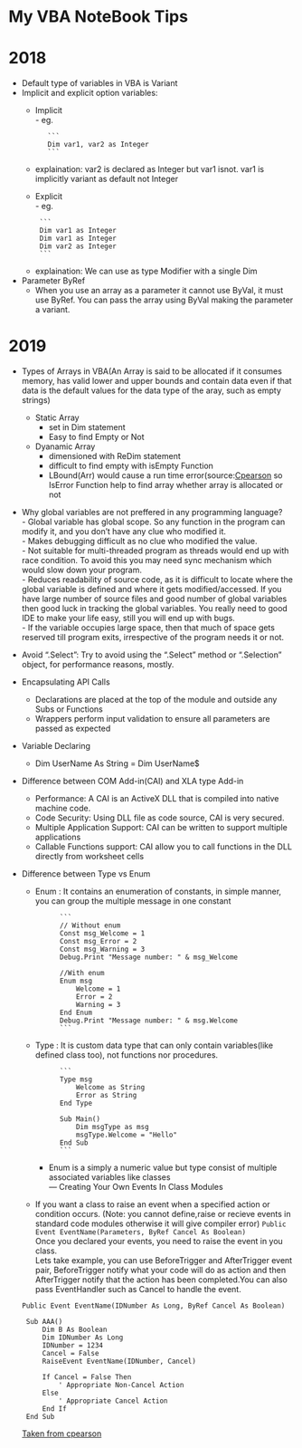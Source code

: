 # My VBA NoteBook Tips

# 2018
- Default type of variables in VBA is Variant
- Implicit and explicit option variables:
     * Implicit\
      - eg. 
      
              ```
              Dim var1, var2 as Integer
              ```        
     - explaination: var2 is declared as Integer but var1 isnot. var1 is implicitly variant as default not Integer
     * Explicit\
      - eg. 
      
            ```
            Dim var1 as Integer
            Dim var1 as Integer
            Dim var2 as Integer
            ```
     - explaination: We can use as type Modifier with a single Dim
- Parameter ByRef
    - When you use an array as a parameter it cannot use ByVal, it must use ByRef. You can pass the array using ByVal making the parameter a variant.

# 2019
- Types of Arrays in VBA(An Array is said to be allocated if it consumes memory, has valid lower and upper bounds and contain data even if that data is the default values for the data type of the aray, such as empty strings)
    * Static Array
        - set in Dim statement
        - Easy to find Empty or Not
    * Dyanamic Array
        - dimensioned with ReDim statement
        - difficult to find empty with isEmpty Function
        - LBound(Arr) would cause a run time error(source:[Cpearson](http://www.cpearson.com/excel/isarrayallocated.aspx)
            so IsError Function help to find array whether array is allocated or not
                
- Why global variables are not preffered in any programming language?\
       - Global variable has global scope. So any function in the program can modify it, and you don’t have any clue who       modified it.\
       - Makes debugging difficult as no clue who modified the value.\
       - Not suitable for multi-threaded program as threads would end up with race condition. To avoid this you may need sync mechanism which would slow down your program.\
       - Reduces readability of source code, as it is difficult to locate where the global variable is defined and where it gets modified/accessed. If you have large number of source files and good number of global variables then good luck in tracking the global variables. You really need to good IDE to make your life easy, still you will end up with bugs.\
       - If the variable occupies large space, then that much of space gets reserved till program exits, irrespective of the program needs it or not.
-  Avoid “.Select”: Try to avoid using the “.Select” method or “.Selection” object, for performance reasons, mostly.
- Encapsulating API Calls
    - Declarations are placed at the top of the module and outside any Subs or Functions
    - Wrappers perform input validation to ensure all parameters are passed as expected
       
- Variable Declaring
    - Dim UserName As String = Dim UserName$
        
- Difference between COM Add-in(CAI) and XLA type Add-in
    - Performance: A CAI is an ActiveX DLL that is compiled into native machine code.
    - Code Security: Using DLL file as code source, CAI is very secured.
    - Multiple Application Support: CAI can be written to support multiple applications
    - Callable Functions support: CAI allow you to call functions in the DLL directly from worksheet cells

- Difference between Type vs Enum
    - Enum : It contains an enumeration of constants, in simple manner, you can group the multiple message in one constant
    
                ```
                // Without enum
                Const msg_Welcome = 1
                Const msg_Error = 2
                Const msg_Warning = 3
                Debug.Print "Message number: " & msg_Welcome

                //With enum
                Enum msg
                    Welcome = 1
                    Error = 2
                    Warning = 3
                End Enum
                Debug.Print "Message number: " & msg.Welcome
                ```
    - Type  : It is custom data type that can only contain variables(like defined class too), not functions nor procedures.         
                
                ```
                Type msg
                    Welcome as String
                    Error as String
                End Type
                
                Sub Main()
                    Dim msgType as msg
                    msgType.Welcome = "Hello"
                End Sub
                ```
        - Enum is a simply a numeric value but type consist of multiple associated variables like classes  
― Creating Your Own Events In Class Modules
    - If you want a class to raise an event when a specified action or condition occurs. (Note: you cannot define,raise or recieve events in standard code modules otherwise it will give compiler error)
    `Public Event EventName(Parameters, ByRef Cancel As Boolean)`\
   Once you declared your events, you need to raise the event in you class.\
   Lets take example, you can use BeforeTrigger and AfterTrigger event pair, BeforeTrigger notify what your code will do as action and then AfterTrigger notify that the action has been completed.You can also pass EventHandler such as Cancel to handle the event.
   ```
   Public Event EventName(IDNumber As Long, ByRef Cancel As Boolean)

    Sub AAA()
        Dim B As Boolean
        Dim IDNumber As Long
        IDNumber = 1234
        Cancel = False
        RaiseEvent EventName(IDNumber, Cancel)

        If Cancel = False Then
            ' Appropriate Non-Cancel Action
        Else
            ' Appropriate Cancel Action
        End If
    End Sub

   ```
   [Taken from cpearson](http://www.cpearson.com/excel/Events.aspx)
   
    
